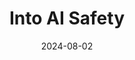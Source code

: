---
url: /intoaisafety/
title: 'Into AI Safety'
date: 2024-08-02
type: landing

design:
  # Section spacing
  spacing: 0

sections:
  - block: html-block
    content: 
      text: '<div class="max-w-prose mx-auto flex justify-center mt-10 mb-10"><article class="prose prose-slate lg:prose-xl dark:prose-invert"><h1 class="lg:text-6xl">
             Into AI Safety
             </h1></article></div>'
    design:
      spacing:
        padding: [0, 0, 0, 0]
        margin: [0, 0, 0, 0]
      css_class: "dark"
      background:
        color: "#1B4066"
  - block: brand-links
    content: 
      items:
        - name: Transistor
          icon: custom/transistor
          url: https://intoaisafety.transistor.fm
          label: Transistor
        - name: YouTube
          icon: brands/youtube
          url: https://www.youtube.com/@IntoAISafety/podcasts
        - name: Email
          icon: at-symbol
          url: 'mailto:intoaisafety@gmail.com'
          label: Contact
    design:
      spacing:
        padding: ["1em", 0, "1em", 0]
        margin: ["1em", 0, "1em", 0]
  - block: text-center-markdown
    content: 
      text: The Into AI Safety podcast aims to make it easier for everyone, regardless of background, to get meaningfully involved with the conversations surrounding the rules and regulations which should govern the research, development, deployment, and use of the technologies encompassed by the term "artificial intelligence" or "AI"
    design:
      spacing:
        padding: [0, 0, 0, 0]
        margin: [0, 0, 0, 0]
  # - block: html-block
  #   content: 
  #     text: '<div class="container mx-auto max-w-screen-lg px-8 xl:px-5 pb-5 lg:pb-8"><div class="mt-4 flex justify-center"><a class="relative inline-flex items-center gap-1 rounded-md border border-gray-300 bg-white px-3 py-2 text-sm font-medium text-gray-500 hover:bg-gray-50 focus:z-20 dark:border-gray-500 dark:bg-gray-800 dark:text-gray-300" href="/intoaisafety/about/"><span>Read more</span><span aria-hidden="true">→</span></a></div></div><div class="container mx-auto w-1/2"><hr style="color:white;"></div>'
  #   design:
  #     spacing:
  #       padding: [0, 0, 0, 0]
  #       margin: [0, 0, 0, 0]


  # - block: featured-episodes
  #   content:
  #     archive:
  #       enable: false
  #     title: Featured Episodes
  #     # subtitle: ''
  #     # text: 
  #     count: 2
  #     filters:
  #       folders:
  #         - posts
  #       author: intoaisafety
  #       # category: ""
  #       # tag: ""
  #       # publication_type: ""
  #       featured_only: true
  #       # exclude_featured: false
  #       # exclude_future: false
  #       # exclude_past: false
  #     sort_by: 'Date'
  #     sort_ascending: false
  #   design:
  #     view: article-grid
  #     spacing:
  #       padding: [0, 0, 0, 0]
  #       margin: [0, 0, 0, 0]

  - block: transistor-block
    content:
      archive: 
        enable: true
        text: More episodes
      url: https://share.transistor.fm/e/into-ai-safety/playlist
    design:
      color: "#1B4066"
      spacing:
        padding: ["1em", 0, 0, 0]
        margin: [0, 0, 0, 0]
  - block: to-archive-button
    content:
      label: More episodes
      filters:
        folders:
          - posts
        author: intoaisafety
        # category: ""
        # tag: ""
        # publication_type: ""
        # featured_only: true
        # exclude_featured: false
        # exclude_future: false
        # exclude_past: false
      sort_by: 'Date'
      sort_ascending: false
    design:
      spacing:
        padding: [0, 0, 0, 0]
        margin: [0, 0, 0, 0]
  - block: subscribe
    content: 
      title: Listen Anywhere
      rss: https://feeds.transistor.fm/into-ai-safety
      rss_span: 3
      items:
        - name: Apple Podcasts
          icon: custom/color-logos-24/apple-podcasts
          url: https://podcasts.apple.com/us/podcast/into-ai-safety/id1720206246?uo=4
        - name: Spotify
          icon: custom/color-logos-24/spotify
          url: https://open.spotify.com/show/5AGzrA4jo6mgZuibVabTLM
        - name: Pocket Casts
          icon: custom/color-logos-24/pocket-casts
          url: https://pca.st/itunes/1720206246
        - name: Overcast
          icon: custom/color-logos-24/overcast
          url: https://overcast.fm/itunes1720206246
        - name: Castro
          icon: custom/color-logos-24/castro
          url: https://castro.fm/itunes/1720206246
        - name: YouTube
          icon: custom/color-logos-24/youtube
          url: https://www.youtube.com/@IntoAISafety/podcasts
        - name: Goodpods
          icon: custom/color-logos-24/goodpods
          url: https://www.goodpods.com/podcasts-aid/1720206246
        - name: Amazon Music
          icon: custom/color-logos-24/amazon-music
          url: https://music.amazon.com/podcasts/b2071152-dac7-4225-ab09-460b1e59eb82/into-ai-safety?refMarker=null
        - name: Castbox
          icon: custom/color-logos-24/castbox
          url: https://castbox.fm/vic/1720206246
        - name: iHeartRadio
          icon: custom/color-logos-24/iheartradio
          url: https://www.iheart.com/podcast/269-into-ai-safety-129241757/
        - name: Player FM
          icon: custom/color-logos-24/playerfm
          url: https://player.fm/series/series-3577835
        - name: Deezer
          icon: custom/color-logos-24/deezer
          url: https://www.deezer.com/show/1000983062
        - name: Podcast Addict
          icon: custom/color-logos-24/podcast-addict
          url: https://podcastaddict.com/podcast/into-ai-safety/5161809
    design:
      spacing:
        padding: [0, 0, 0, 0]
        margin: [0, 0, 0, 0]
---